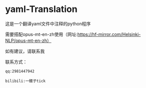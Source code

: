 # yaml-Translation

这是一个翻译yaml文件中注释的python程序

需要搭配opus-mt-en-zh使用（网址:https://hf-mirror.com/Helsinki-NLP/opus-mt-en-zh）

如有建议，请联系我

联系方式：

    qq:2981447942

    bilibili:一髅子tick
